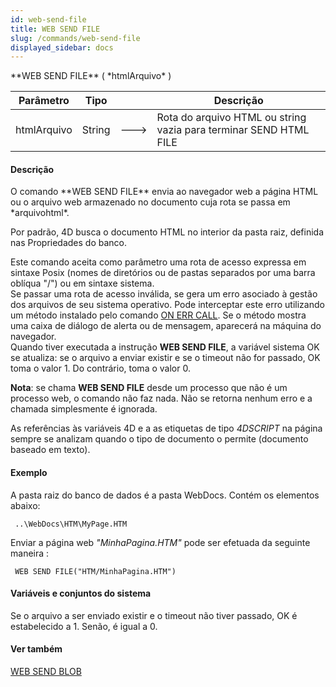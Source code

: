 ```yaml
---
id: web-send-file
title: WEB SEND FILE
slug: /commands/web-send-file
displayed_sidebar: docs
---
```


<!--REF #_command_.WEB SEND FILE.Syntax-->**WEB SEND FILE** ( *htmlArquivo* )<!-- END REF-->
<!--REF #_command_.WEB SEND FILE.Params-->
| Parâmetro | Tipo |  | Descrição |
| --- | --- | --- | --- |
| htmlArquivo | String | &#x1F852; | Rota do arquivo HTML ou string vazia para terminar SEND HTML FILE |

<!-- END REF-->

#### Descrição 

<!--REF #_command_.WEB SEND FILE.Summary-->O comando **WEB SEND FILE** envia ao navegador web a página HTML ou o arquivo web armazenado no documento cuja rota se passa em *arquivohtml*.<!-- END REF-->  

Por padrão, 4D busca o documento HTML no interior da pasta raiz, definida nas Propriedades do banco.

Este comando aceita como parâmetro uma rota de acesso expressa em sintaxe Posix (nomes de diretórios ou de pastas separados por uma barra oblíqua "/") ou em sintaxe sistema.  
Se passar uma rota de acesso inválida, se gera um erro asociado à gestão dos arquivos de seu sistema operativo. Pode interceptar este erro utilizando um método instalado pelo comando [ON ERR CALL](on-err-call.md). Se o método mostra uma caixa de diálogo de alerta ou de mensagem, aparecerá na máquina do navegador.  
Quando tiver executada a instrução **WEB SEND FILE**, a variável sistema OK se atualiza: se o arquivo a enviar existir e se o timeout não for passado, OK toma o valor 1\. Do contrário, toma o valor 0.  
  
**Nota**: se chama **WEB SEND FILE** desde um processo que não é um processo web, o comando não faz nada. Não se retorna nenhum erro e a chamada simplesmente é ignorada.  
  
As referências às variáveis 4D e a as etiquetas de tipo *4DSCRIPT* na página sempre se analizam quando o tipo de documento o permite (documento baseado em texto).

#### Exemplo 

A pasta raiz do banco de dados é a pasta WebDocs. Contém os elementos abaixo:

```4d
 ..\WebDocs\HTM\MyPage.HTM
```

Enviar a página web *"MinhaPagina.HTM"* pode ser efetuada da seguinte maneira :

```4d
 WEB SEND FILE("HTM/MinhaPagina.HTM")
```

#### Variáveis e conjuntos do sistema 

Se o arquivo a ser enviado existir e o timeout não tiver passado, OK é estabelecido a 1\. Senão, é igual a 0.

#### Ver também 

[WEB SEND BLOB](web-send-blob.md)  